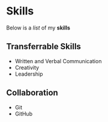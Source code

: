 # Skills

Below is a _list_ of my **skills**

## Transferrable Skills
- Written and Verbal Communication
- Creativity
- Leadership

## Collaboration
- Git
- GitHub
